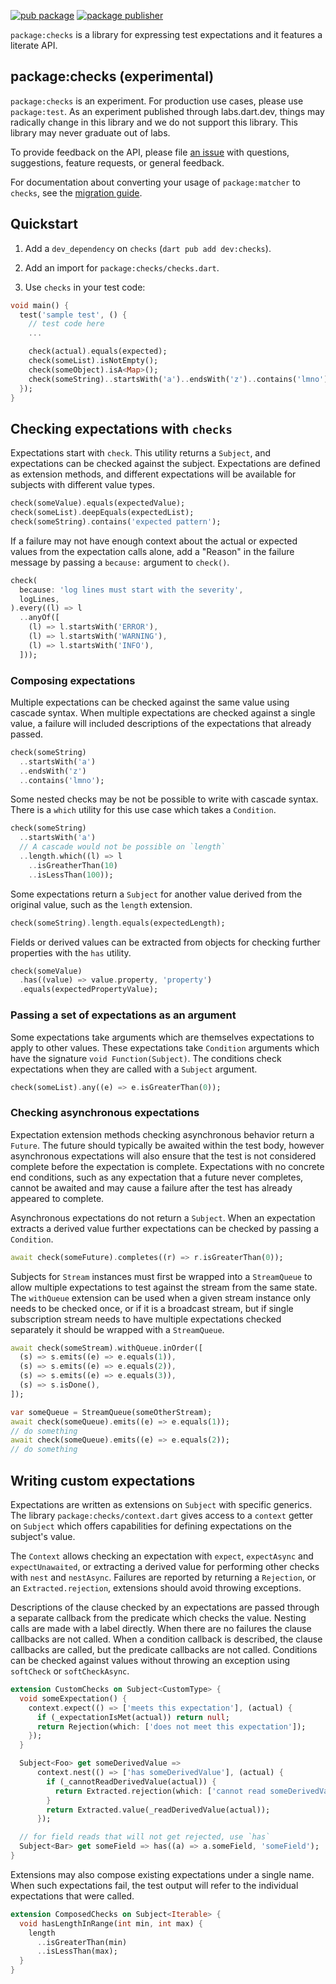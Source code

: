 [![pub package](https://img.shields.io/pub/v/checks.svg)](https://pub.dev/packages/checks)
[![package publisher](https://img.shields.io/pub/publisher/checks.svg)](https://pub.dev/packages/checks/publisher)

`package:checks` is a library for expressing test expectations and it features
a literate API.

## package:checks (experimental)

`package:checks` is an experiment. For production use cases, please
use `package:test`. As an experiment published through labs.dart.dev,
things may radically change in this library and we do not support
this library. This library may never graduate out of labs.

To provide feedback on the API, please file
[an issue][] with questions, suggestions, feature requests, or general
feedback.

For documentation about converting your usage of `package:matcher` to `checks`, see the
[migration guide][].

[an issue]:https://github.com/dart-lang/test/issues/new?labels=package%3Achecks&template=03_checks_feedback.md
[migration guide]:https://github.com/dart-lang/test/blob/master/pkgs/checks/doc/migrating_from_matcher.md

## Quickstart

1. Add a `dev_dependency` on `checks` (`dart pub add dev:checks`).

1. Add an import for `package:checks/checks.dart`.

1. Use `checks` in your test code:

```dart
void main() {
  test('sample test', () {
    // test code here
    ...

    check(actual).equals(expected);
    check(someList).isNotEmpty();
    check(someObject).isA<Map>();
    check(someString)..startsWith('a')..endsWith('z')..contains('lmno');
  });
}
```

## Checking expectations with `checks`

Expectations start with `check`. This utility returns a `Subject`, and
expectations can be checked against the subject. Expectations are defined as
extension methods, and different expectations will be available for subjects
with different value types.

```dart
check(someValue).equals(expectedValue);
check(someList).deepEquals(expectedList);
check(someString).contains('expected pattern');
```

If a failure may not have enough context about the actual or expected values
from the expectation calls alone, add a "Reason" in the failure message by
passing a `because:` argument to `check()`.

```dart
check(
  because: 'log lines must start with the severity',
  logLines,
).every((l) => l
  ..anyOf([
    (l) => l.startsWith('ERROR'),
    (l) => l.startsWith('WARNING'),
    (l) => l.startsWith('INFO'),
  ]));
```


### Composing expectations


Multiple expectations can be checked against the same value using cascade
syntax. When multiple expectations are checked against a single value, a failure
will included descriptions of the expectations that already passed.

```dart
check(someString)
  ..startsWith('a')
  ..endsWith('z')
  ..contains('lmno');
```

Some nested checks may be not be possible to write with cascade syntax.
There is a `which` utility for this use case which takes a `Condition`.

```dart
check(someString)
  ..startsWith('a')
  // A cascade would not be possible on `length`
  ..length.which((l) => l
    ..isGreatherThan(10)
    ..isLessThan(100));
```


Some expectations return a `Subject` for another value derived from the original
value, such as the `length` extension.

```dart
check(someString).length.equals(expectedLength);
```

Fields or derived values can be extracted from objects for checking further
properties with the `has` utility.

```dart
check(someValue)
  .has((value) => value.property, 'property')
  .equals(expectedPropertyValue);
```

### Passing a set of expectations as an argument

Some expectations take arguments which are themselves expectations to apply to
other values. These expectations take `Condition` arguments which have the
signature `void Function(Subject)`. The conditions check expectations when they
are called with a `Subject` argument.

```dart
check(someList).any((e) => e.isGreaterThan(0));
```

### Checking asynchronous expectations

Expectation extension methods checking asynchronous behavior return a `Future`.
The future should typically be awaited within the test body, however
asynchronous expectations will also ensure that the test is not considered
complete before the expectation is complete.
Expectations with no concrete end conditions, such as any expectation that a
future never completes, cannot be awaited and may cause a failure after the test
has already appeared to complete.

Asynchronous expectations do not return a `Subject`. When an expectation
extracts a derived value further expectations can be checked by passing a
`Condition`.

```dart
await check(someFuture).completes((r) => r.isGreaterThan(0));
```

Subjects for `Stream` instances must first be wrapped into a `StreamQueue` to
allow multiple expectations to test against the stream from the same state.
The `withQueue` extension can be used when a given stream instance only needs to
be checked once, or if it is a broadcast stream, but if single subscription
stream needs to have multiple expectations checked separately it should be
wrapped with a `StreamQueue`.

```dart
await check(someStream).withQueue.inOrder([
  (s) => s.emits((e) => e.equals(1)),
  (s) => s.emits((e) => e.equals(2)),
  (s) => s.emits((e) => e.equals(3)),
  (s) => s.isDone(),
]);

var someQueue = StreamQueue(someOtherStream);
await check(someQueue).emits((e) => e.equals(1));
// do something
await check(someQueue).emits((e) => e.equals(2));
// do something
```


## Writing custom expectations

Expectations are written as extensions on `Subject` with specific generics. The
library `package:checks/context.dart` gives access to a `context` getter on
`Subject` which offers capabilities for defining expectations on the subject's
value.

The `Context` allows checking an expectation with `expect`, `expectAsync` and
`expectUnawaited`, or extracting a derived value for performing other checks
with `nest` and `nestAsync`. Failures are reported by returning a `Rejection`,
or an `Extracted.rejection`, extensions should avoid throwing exceptions.

Descriptions of the clause checked by an expectations are passed through a
separate callback from the predicate which checks the value. Nesting calls are
made with a label directly. When there are no failures the clause callbacks are
not called. When a condition callback is described, the clause callbacks are
called, but the predicate callbacks are not called. Conditions can be checked
against values without throwing an exception using `softCheck` or
`softCheckAsync`.

```dart
extension CustomChecks on Subject<CustomType> {
  void someExpectation() {
    context.expect(() => ['meets this expectation'], (actual) {
      if (_expectationIsMet(actual)) return null;
      return Rejection(which: ['does not meet this expectation']);
    });
  }

  Subject<Foo> get someDerivedValue =>
      context.nest(() => ['has someDerivedValue'], (actual) {
        if (_cannotReadDerivedValue(actual)) {
          return Extracted.rejection(which: ['cannot read someDerivedValue']);
        }
        return Extracted.value(_readDerivedValue(actual));
      });

  // for field reads that will not get rejected, use `has`
  Subject<Bar> get someField => has((a) => a.someField, 'someField');
}
```

Extensions may also compose existing expectations under a single name. When
such expectations fail, the test output will refer to the individual
expectations that were called.

```dart
extension ComposedChecks on Subject<Iterable> {
  void hasLengthInRange(int min, int max) {
    length
      ..isGreaterThan(min)
      ..isLessThan(max);
  }
}
```
